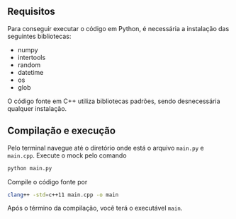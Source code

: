## Requisitos
Para conseguir executar o código em Python, é necessária a instalação das seguintes bibliotecas:
* numpy
* intertools
* random
* datetime
* os
* glob

O código fonte em C++ utiliza bibliotecas padrões, sendo desnecessária qualquer instalação.

## Compilação e execução 
Pelo terminal navegue até o diretório onde está o arquivo `main.py` e `main.cpp`. Execute o mock pelo comando
```sh
python main.py
```

Compile o código fonte por
```sh
clang++ -std=c++11 main.cpp -o main
```
Após o término da compilação, você terá o executável `main`.

